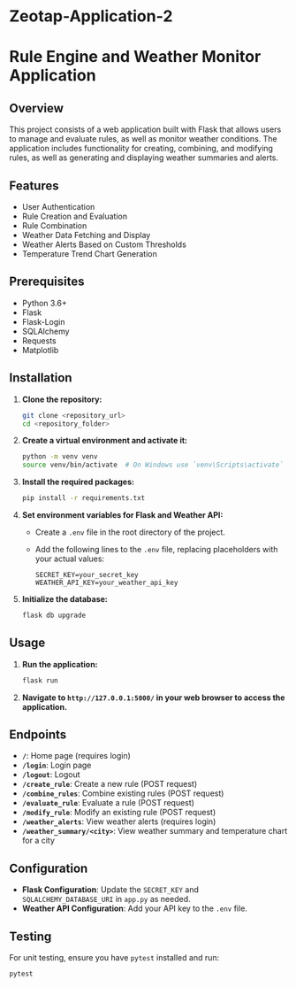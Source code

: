 # Zeotap-Application-2

# Rule Engine and Weather Monitor Application

## Overview

This project consists of a web application built with Flask that allows users to manage and evaluate rules, as well as monitor weather conditions. The application includes functionality for creating, combining, and modifying rules, as well as generating and displaying weather summaries and alerts.

## Features

- User Authentication
- Rule Creation and Evaluation
- Rule Combination
- Weather Data Fetching and Display
- Weather Alerts Based on Custom Thresholds
- Temperature Trend Chart Generation

## Prerequisites

- Python 3.6+
- Flask
- Flask-Login
- SQLAlchemy
- Requests
- Matplotlib

## Installation

1. **Clone the repository:**

    ```bash
    git clone <repository_url>
    cd <repository_folder>
    ```

2. **Create a virtual environment and activate it:**

    ```bash
    python -m venv venv
    source venv/bin/activate  # On Windows use `venv\Scripts\activate`
    ```

3. **Install the required packages:**

    ```bash
    pip install -r requirements.txt
    ```

4. **Set environment variables for Flask and Weather API:**

    - Create a `.env` file in the root directory of the project.
    - Add the following lines to the `.env` file, replacing placeholders with your actual values:

      ```env
      SECRET_KEY=your_secret_key
      WEATHER_API_KEY=your_weather_api_key
      ```

5. **Initialize the database:**

    ```bash
    flask db upgrade
    ```

## Usage

1. **Run the application:**

    ```bash
    flask run
    ```

2. **Navigate to `http://127.0.0.1:5000/` in your web browser to access the application.**

## Endpoints

- **`/`**: Home page (requires login)
- **`/login`**: Login page
- **`/logout`**: Logout
- **`/create_rule`**: Create a new rule (POST request)
- **`/combine_rules`**: Combine existing rules (POST request)
- **`/evaluate_rule`**: Evaluate a rule (POST request)
- **`/modify_rule`**: Modify an existing rule (POST request)
- **`/weather_alerts`**: View weather alerts (requires login)
- **`/weather_summary/<city>`**: View weather summary and temperature chart for a city

## Configuration

- **Flask Configuration**: Update the `SECRET_KEY` and `SQLALCHEMY_DATABASE_URI` in `app.py` as needed.
- **Weather API Configuration**: Add your API key to the `.env` file.

## Testing

For unit testing, ensure you have `pytest` installed and run:

```bash
pytest
